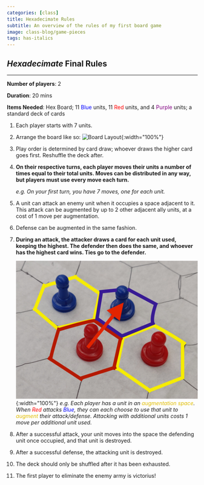 ```yaml
---
categories: [class]
title: Hexadecimate Rules
subtitle: An overview of the rules of my first board game
image: class-blog/game-pieces
tags: has-italics
---
```

## *Hexadecimate* Final Rules 

***
<!-- e -->

**Number of players**: 2

**Duration**: 20 mins

**Items Needed**: Hex Board; 11 <span style="color:blue;">Blue</span> units, 11 <span style="color:red;">Red</span> units, and 4 <span style="color:purple;">Purple</span> units; a standard deck of cards


1. Each player starts with 7 units.  
2. Arrange the board like so: ![Board Layout](/assets/images/class-blog/game-board.jpg){:width="100%"}
3. Play order is determined by card draw; whoever draws the higher card goes first. Reshuffle the deck after.
4. **On their respective turns, each player moves their units a number of times equal to their total units. Moves can be distributed in any way, but players must use every move each turn.**

    *e.g. On your first turn, you have 7 moves, one for each unit.*

5. A unit can attack an enemy unit when it occupies a space adjacent to it. This attack can be augmented by up to 2 other adjacent ally units, at a cost of 1 move per augmentation. 
6. Defense can be augmented in the same fashion.
7. **During an attack, the attacker draws a card for each unit used, keeping the highest. The defender then does the same, and whoever has the highest card wins. Ties go to the defender.**

    ![Game Pieces](/assets/images/class-blog/game-pieces.jpg){:width="100%"}
*e.g. Each player has a unit in an <span style="color:#e0bd02;">augmentation space</span>. When <span style="color:red;">Red</span> attacks <span style="color:blue;">Blue</span>, they can each choose to use that unit to <span style="color:#e0bd02;">augment</span> their attack/defense. Attacking with additional units costs 1 move per additional unit used.*

8. After a successful attack, your unit moves into the space the defending unit once occupied, and that unit is destroyed.
9. After a successful defense, the attacking unit is destroyed. 
10. The deck should only be shuffled after it  has been exhausted. 
11. The first player to eliminate the enemy army is victorius!